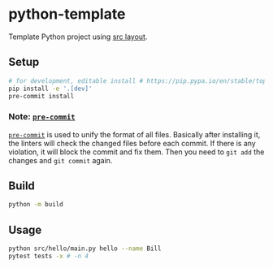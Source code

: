 # python-template

Template Python project using [src layout](https://setuptools.pypa.io/en/latest/userguide/package_discovery.html#src-layout).

## Setup

```bash
# for development, editable install # https://pip.pypa.io/en/stable/topics/local-project-installs/#editable-installs
pip install -e '.[dev]'
pre-commit install
```

### Note: [`pre-commit`](https://pre-commit.com)

[`pre-commit`](https://pre-commit.com) is used to unify the format of all files. Basically after installing it, the linters will check the changed files before each commit. If there is any violation, it will block the commit and fix them. Then you need to `git add` the changes and `git commit` again.

## Build

```bash
python -m build
```

## Usage

```bash
python src/hello/main.py hello --name Bill
pytest tests -x # -n 4
```
